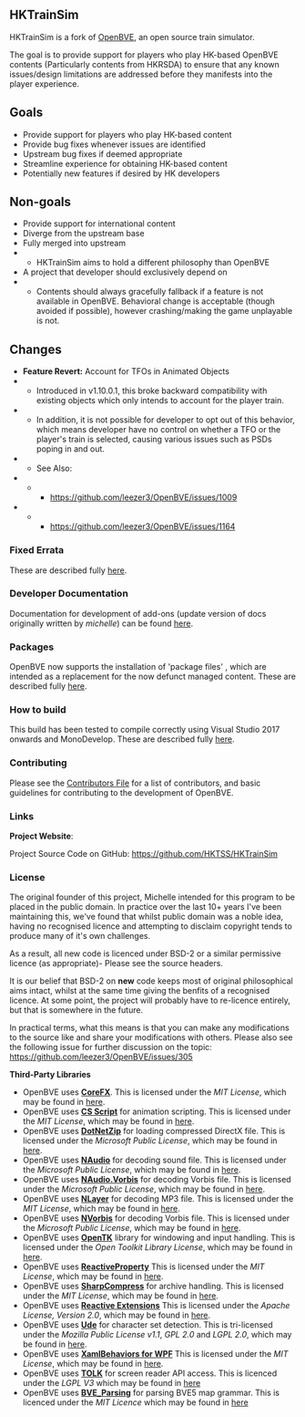 ## HKTrainSim

HKTrainSim is a fork of [OpenBVE](https://openbve-project.net), an open source train simulator.

The goal is to provide support for players who play HK-based OpenBVE contents (Particularly contents from HKRSDA) to ensure that any known issues/design limitations are addressed before they manifests into the player experience.

## Goals
- Provide support for players who play HK-based content
- Provide bug fixes whenever issues are identified
- Upstream bug fixes if deemed appropriate
- Streamline experience for obtaining HK-based content
- Potentially new features if desired by HK developers

## Non-goals
- Provide support for international content
- Diverge from the upstream base
- Fully merged into upstream
- - HKTrainSim aims to hold a different philosophy than OpenBVE
- A project that developer should exclusively depend on
- - Contents should always gracefully fallback if a feature is not available in OpenBVE. Behavioral change is acceptable (though avoided if possible), however crashing/making the game unplayable is not.

## Changes
- **Feature Revert:** Account for TFOs in Animated Objects
- - Introduced in v1.10.0.1, this broke backward compatibility with existing objects which only intends to account for the player train.
- - In addition, it is not possible for developer to opt out of this behavior, which means developer have no control on whether a TFO or the player's train is selected, causing various issues such as PSDs poping in and out.
- - See Also:
- - - https://github.com/leezer3/OpenBVE/issues/1009
- - - https://github.com/leezer3/OpenBVE/issues/1164

### Fixed Errata

These are described fully [here](https://github.com/leezer3/OpenBVE/wiki/Errata).

### Developer Documentation
Documentation for development of add-ons (update version of docs originally written by _michelle_) can be found [here](https://openbve-project.net/documentation_hugo/en/).

### Packages

OpenBVE now supports the installation of 'package files' , which are intended as a replacement for the now defunct managed content. These are described fully [here](http://openbve-project.net/packages/).

### How to build

This build has been tested to compile correctly using Visual Studio 2017 onwards and MonoDevelop. These are described fully [here](Building.md).

### Contributing

Please see the [Contributors File](Contributing.md) for a list of contributors, and basic guidelines for contributing to the development of OpenBVE.


### Links

**Project Website**:

Project Source Code on GitHub: https://github.com/HKTSS/HKTrainSim

### License

The original founder of this project, Michelle intended for this program to be placed in the public domain. 
In practice over the last 10+ years I've been maintaining this, we've found that whilst public domain was a noble idea, having no recognised licence and attempting to disclaim copyright tends to produce many of it's own challenges.

As a result, all new code is licenced under BSD-2 or a similar permissive licence (as appropriate)- Please see the source headers.

It is our belief that BSD-2 on **new** code keeps most of original philosophical aims intact, whilst at the same time giving the benfits of a recognised licence.
At some point, the project will probably have to re-licence entirely, but that is somewhere in the future.

In practical terms, what this means is that you can make any modifications to the source like and share your modifications with others.
Please also see the following issue for further discussion on the topic: https://github.com/leezer3/OpenBVE/issues/305

**Third-Party Libraries**

- OpenBVE uses [**CoreFX**](https://github.com/dotnet/corefx). This is licensed under the _MIT License_, which may be found in [here](licenses/CoreFX.txt).
- OpenBVE uses [**CS Script**](https://github.com/oleg-shilo/cs-script) for animation scripting. This is licensed under the _MIT License_, which may be found in [here](licenses/CS-Script.txt).
- OpenBVE uses [**DotNetZip**](https://github.com/haf/DotNetZip.Semverd) for loading compressed DirectX file. This is licensed under the *Microsoft Public License*, which may be found in [here](licenses/DotNetZip.txt).
- OpenBVE uses [**NAudio**](https://github.com/naudio/NAudio) for decoding sound file. This is licensed under the *Microsoft Public License*, which may be found in [here](licenses/NAudio.txt).
- OpenBVE uses [**NAudio.Vorbis**](https://github.com/naudio/Vorbis) for decoding Vorbis file. This is licensed under the *Microsoft Public License*, which may be found in [here](licenses/NAudio.Vorbis.txt).
- OpenBVE uses [**NLayer**](https://github.com/naudio/NLayer) for decoding MP3 file. This is licensed under the *MIT License*, which may be found in [here](licenses/NLayer.txt).
- OpenBVE uses [**NVorbis**](https://github.com/NVorbis/NVorbis) for decoding Vorbis file. This is licensed under the *Microsoft Public License*, which may be found in [here](licenses/NVorbis.txt).
- OpenBVE uses [**OpenTK**](https://github.com/opentk/opentk) library for windowing and input handling. This is licensed under the _Open Toolkit Library License_, which may be found in [here](licenses/OpenTK.txt).
- OpenBVE uses [**ReactiveProperty**](https://github.com/runceel/ReactiveProperty) This is licensed under the *MIT License*, which may be found in [here](licenses/ReactiveProperty.txt).
- OpenBVE uses [**SharpCompress**](https://github.com/adamhathcock/sharpcompress) for archive handling. This is licensed under the _MIT License_, which may be found in [here](licenses/SharpCompress.txt).
- OpenBVE uses [**Reactive Extensions**](https://github.com/dotnet/reactive) This is licensed under the *Apache License, Version 2.0*, which may be found in [here](licenses/ReactiveExtensions.txt).
- OpenBVE uses [**Ude**](https://github.com/yinyue200/ude) for character set detection. This is tri-licensed under the _Mozilla Public License v1.1_, _GPL 2.0_ and _LGPL 2.0_, which may be found in [here](licenses/Ude.txt).
- OpenBVE uses [**XamlBehaviors for WPF**](https://github.com/microsoft/XamlBehaviorsWpf) This is licensed under the *MIT License*, which may be found in [here](licenses/XamlBehaviorsForWPF.txt).
- OpenBVE uses [**TOLK**](https://github.com/dkager/tolk) for screen reader API access. This is licenced under the *LGPL V3* which may be found in [here](licences/TOLK.txt)
- OpenBVE uses [**BVE_Parsing**](https://github.com/leezer3/bve5_parsing) for parsing BVE5 map grammar. This is licenced under the *MIT Licence* which may be found in [here](licences/BVE5.txt)
